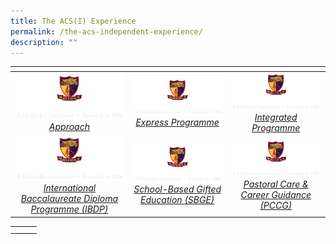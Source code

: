 ```yaml
---
title: The ACS(I) Experience
permalink: /the-acs-independent-experience/
description: ""
---
```

<table>
<thead>
  <tr>
    <th></th>
    <th></th>
    <th></th>
  </tr>
</thead>
<tbody>
  <tr>
    <td style ="text-align:center"><a href="/the-acs-independent-experience/approach/"> <img src="/images/logo-high-res-colour-01-copy-e1424065325994.png" style="width:273px"> <i>Approach</i></a></td>
    <td style ="text-align:center"><a href="/the-acs-independent-experience/express-programme/"> <img src="/images/logo-high-res-colour-01-copy-e1424065325994.png" style="width:273px"> <i>Express Programme</i></a></td>
    <td style ="text-align:center"><a href="/the-acs-independent-experience/integrated-programme/"> <img src="/images/logo-high-res-colour-01-copy-e1424065325994.png" style="width:273px"> <i>Integrated Programme</i></a></td>
  </tr>
	  <tr>
    <td style ="text-align:center"><a href="/the-acs-independent-experience/international-baccalaureate-diploma-programme-ibdp/"> <img src="/images/logo-high-res-colour-01-copy-e1424065325994.png" style="width:273px"> <i>International Baccalaureate Diploma Programme (IBDP)</i></a></td>
    <td style ="text-align:center"><a href="/the-acs-independent-experience/school-based-gifted-education-sbge/"> <img src="/images/logo-high-res-colour-01-copy-e1424065325994.png" style="width:273px"> <i>School-Based Gifted Education (SBGE)</i></a></td>
    <td style ="text-align:center"><a href="/the-acs-independent-experience/pastoral-care-career-guidance-pccg/"> <img src="/images/logo-high-res-colour-01-copy-e1424065325994.png" style="width:273px"> <i>Pastoral Care & Career Guidance (PCCG)</i></a></td>
  </tr>
</tbody>
</table>



|   |   |   |
|:---:|:---:|:---:|
|   |   |   |
|   |   |    |